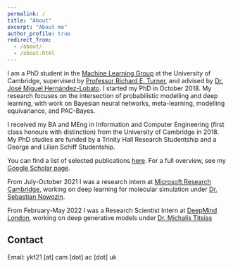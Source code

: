 ```yaml
---
permalink: /
title: "About"
excerpt: "About me"
author_profile: true
redirect_from:
  - /about/
  - /about.html
---
```


I am a PhD student in the [Machine Learning Group](http://mlg.eng.cam.ac.uk/?portfolio=andrew-foong-yue-kwang) at the University of Cambridge, supervised by [Professor Richard E. Turner](http://cbl.eng.cam.ac.uk/Public/Turner/), and advised by [Dr. José Miguel Hernández-Lobato](https://jmhl.org/). I started my PhD in October 2018. My research focuses on the intersection of probabilistic modelling and deep learning, with work on Bayesian neural networks, meta-learning, modelling equivariance, and PAC-Bayes.

I received my BA and MEng in Information and Computer Engineering (first class honours with distinction) from the University of Cambridge in 2018. My PhD studies are funded by a Trinity Hall Research Studentship and a George and Lilian Schiff Studentship.

You can find a list of selected publications [here](./publications.md). For a full overview, see my [Google Scholar page](https://scholar.google.com/citations?user=2UOjgIUAAAAJ&hl=en).

From July-October 2021 I was a research intern at [Microsoft Research Cambridge](https://www.microsoft.com/en-us/research/lab/microsoft-research-cambridge/), working on deep learning for molecular simulation under [Dr. Sebastian Nowozin](http://www.nowozin.net/sebastian/).

From February-May 2022 I was a Research Scientist Intern at [DeepMind London](https://deepmind.com/), working on deep generative models under [Dr. Michalis Titsias](https://mtitsias.github.io/)

## Contact
Email: ykf21 [at] cam [dot] ac [dot] uk

